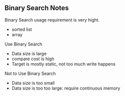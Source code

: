 ## Binary Search Notes

Binary Search usage requirement is very hight.
- sorted list
- array

Use Binary Search
- Data size is large
- compare cost is high
- Target is mostly static, not too much write happens

Not to Use Binary Search
- Data size is too small
- Data size is too too large: require continuous memory 
